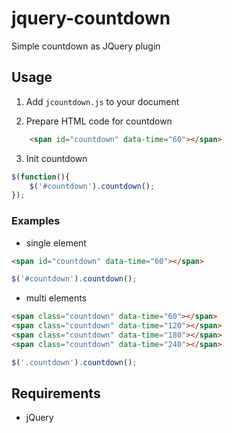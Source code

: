 jquery-countdown
==========

Simple countdown as JQuery plugin

## Usage

1. Add `jcountdown.js` to your document

2. Prepare HTML code for countdown
```html
	<span id="countdown" data-time="60"></span>
```

3. Init countdown

```javascript
$(function(){
    $('#countdown').countdown();
});
```

### Examples

* single element

```html
<span id="countdown" data-time="60"></span>
```

```javascript
$('#countdown').countdown();
```

* multi elements

```html
<span class="countdown" data-time="60"></span>
<span class="countdown" data-time="120"></span>
<span class="countdown" data-time="180"></span>
<span class="countdown" data-time="240"></span>
```

```javascript
$('.countdown').countdown();
```

## Requirements

* jQuery

